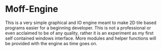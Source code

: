 # Moff-Engine
This is a very simple graphical and IO engine meant to make 2D tile based programs easier for a beginning developer. 
This is not a professional or even acclaimed to be of any quality, rather it is an experiment as my first self contained windows interface.
More modules and helper functions will be provided with the engine as time goes on.
